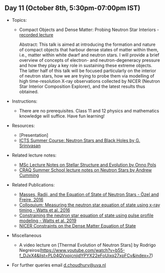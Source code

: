 

## Day 11 (October 8th, 5:30pm-07:00pm IST)
* Topics:
  * Compact Objects and Dense Matter: Probing Neutron Star Interiors - [recorded lecture]()

    Abstract: This talk is aimed at introducing the formation and nature of compact objects that harbour dense states of matter within them, i.e., matter within white dwarf and neutron stars. I will provide a brief overview of concepts of electron- and neutron-degeneracy pressure and how they play a key role in sustaining these extreme objects. The latter half of this talk will be focused particularly on the interior of neutron stars, how we are trying to probe them via modelling of high time-resolution X-ray observations collected by NICER (Neutron Star Interior Composition Explorer), and the latest results thus obtained.

* Instructions:
  * There are no prerequisites. Class 11 and 12 physics and mathematics knowledge will suffice. Have fun learning!

* Resources:
  * [Presentation]
  * [ICTS Summer Course: Neutron Stars and Black Holes by G. Srinivasan](https://www.icts.res.in/lectures/summercourse-2019-nsbh)

* Related lecture notes:
  * [MSc Lecture Notes on Stellar Structure and Evolution by Onno Pols](https://www.astro.ru.nl/~onnop/education/stev_utrecht_notes/)
  * [CRAQ Summer School lecture notes on Neutron Stars by Andrew Cumming](https://www.physics.mcgill.ca/~cumming/talks/craqns.pdf)

* Related Publications:
  * [Masses, Radii, and the Equation of State of Neutron Stars - Özel and Freire, 2016](https://ui.adsabs.harvard.edu/abs/2016ARA%26A..54..401O/abstract)
  * [Colloquium: Measuring the neutron star equation of state using x-ray timing - Watts et al. 2016](https://ui.adsabs.harvard.edu/abs/2016RvMP...88b1001W/abstract)
  * [Constraining the neutron star equation of state using pulse profile modeling - Watts et al. 2019](https://ui.adsabs.harvard.edu/abs/2019AIPC.2127b0008W/abstract)
  * [NICER Constraints on the Dense Matter Equation of State](https://www.nasa.gov/feature/goddard/2019/nasa-s-nicer-delivers-best-ever-pulsar-measurements-1st-surface-map)
  
* Miscellaneous
  * A video lecture on [Thermal Evolution of Neutron Stars] by Rodrigo Negreiros(https://www.youtube.com/watch?v=b55-f_DJxX4&list=PL04QVxpjcnjidYPYX22eFoUixq27xpFCv&index=7)

* For further queries email d.choudhury@uva.nl
